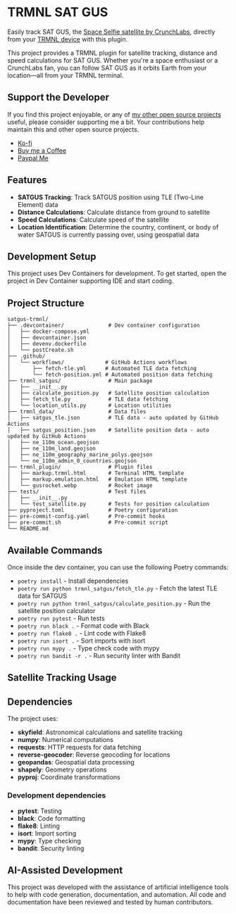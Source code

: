 # TRMNL SAT GUS

Easily track SAT GUS, the [Space Selfie satellite by CrunchLabs](https://space.crunchlabs.com/), directly from your [TRMNL device](https://usetrmnl.com/) with this plugin. 

This project provides a TRMNL plugin for satellite tracking, distance and speed calculations for SAT GUS. Whether you're a space enthusiast or a CrunchLabs fan, you can follow SAT GUS as it orbits Earth from your location—all from your TRMNL terminal.

## Support the Developer

If you find this project enjoyable, or any of [my other open source projects](https://github.com/loesak) useful, please consider supporting me a bit. Your contributions help maintain this and other open source projects.

* [Ko-fi](https://ko-fi.com/aaronloes)
* [Buy me a Coffee](https://coff.ee/aaronloes)
* [Paypal Me](https://paypal.me/aaronloes)

## Features

- **SATGUS Tracking**: Track SATGUS position using TLE (Two-Line Element) data
- **Distance Calculations**: Calculate distance from ground to satellite
- **Speed Calculations**: Calculate speed of the satellite
- **Location Identification**: Determine the country, continent, or body of water SATGUS is currently passing over, using geospatial data


## Development Setup

This project uses Dev Containers for development. To get started, open the project in Dev Container supporting IDE and start coding.

## Project Structure

```
satgus-trmnl/
├── .devcontainer/              # Dev container configuration
│   ├── docker-compose.yml
│   ├── devcontainer.json
│   ├── devenv.dockerfile
│   └── postCreate.sh
├── .github/
│   └── workflows/             # GitHub Actions workflows
│       ├── fetch-tle.yml      # Automated TLE data fetching
│       └── fetch-position.yml # Automated position data fetching
├── trmnl_satgus/               # Main package
│   ├── __init__.py
│   ├── calculate_position.py   # Satellite position calculation
│   ├── fetch_tle.py            # TLE data fetching
│   └── location_utils.py       # Location utilities
├── trmnl_data/                 # Data files
│   ├── satgus_tle.json         # TLE data - auto updated by GitHub Actions
│   ├── satgus_position.json    # Satellite position data - auto updated by GitHub Actions
│   ├── ne_110m_ocean.geojson
│   ├── ne_110m_land.geojson
│   ├── ne_110m_geography_marine_polys.geojson
│   └── ne_110m_admin_0_countries.geojson
├── trmnl_plugin/               # Plugin files
│   ├── markup.trmnl.html       # Terminal HTML template
│   ├── markup.emulation.html   # Emulation HTML template
│   └── gusrocket.webp          # Rocket image
├── tests/                      # Test files
│   ├── __init__.py
│   └── test_satellite.py       # Tests for position calculation
├── pyproject.toml              # Poetry configuration
├── pre-commit-config.yaml      # Pre-commit hooks
├── pre-commit.sh               # Pre-commit script
└── README.md
```

## Available Commands

Once inside the dev container, you can use the following Poetry commands:

- `poetry install` - Install dependencies
- `poetry run python trmnl_satgus/fetch_tle.py` - Fetch the latest TLE data for SATGUS
- `poetry run python trmnl_satgus/calculate_position.py` - Run the satellite position calculator
- `poetry run pytest` - Run tests
- `poetry run black .` - Format code with Black
- `poetry run flake8 .` - Lint code with Flake8
- `poetry run isort .` - Sort imports with isort
- `poetry run mypy .` - Type check code with mypy
- `poetry run bandit -r .` - Run security linter with Bandit

## Satellite Tracking Usage

## Dependencies

The project uses:
- **skyfield**: Astronomical calculations and satellite tracking
- **numpy**: Numerical computations
- **requests**: HTTP requests for data fetching
- **reverse-geocoder**: Reverse geocoding for locations
- **geopandas**: Geospatial data processing
- **shapely**: Geometry operations
- **pyproj**: Coordinate transformations

### Development dependencies
- **pytest**: Testing
- **black**: Code formatting
- **flake8**: Linting
- **isort**: Import sorting
- **mypy**: Type checking
- **bandit**: Security linting

## AI-Assisted Development

This project was developed with the assistance of artificial intelligence tools to help with code generation, documentation, and automation. All code and documentation have been reviewed and tested by human contributors.

